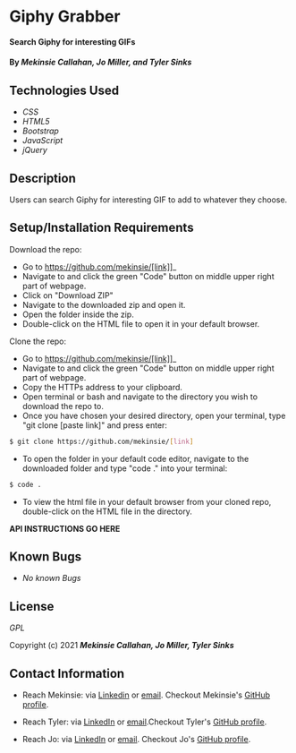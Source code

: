 # Giphy Grabber

#### Search Giphy for interesting GIFs

#### By _**Mekinsie Callahan, Jo Miller, and Tyler Sinks**_

## Technologies Used

* _CSS_
* _HTML5_
* _Bootstrap_
* _JavaScript_
* _jQuery_

## Description
Users can search Giphy for interesting GIF to add to whatever they choose.

## Setup/Installation Requirements

Download the repo:
* Go to https://github.com/mekinsie/[link]]_
* Navigate to and click the green "Code" button on middle upper right part of webpage.
* Click on "Download ZIP"
* Navigate to the downloaded zip and open it.
* Open the folder inside the zip.
* Double-click on the HTML file to open it in your default browser.

Clone the repo:
* Go to https://github.com/mekinsie/[link]]_
* Navigate to and click the green "Code" button on middle upper right part of webpage.
* Copy the HTTPs address to your clipboard.
* Open terminal or bash and navigate to the directory you wish to download the repo to.
* Once you have chosen your desired directory, open your terminal, type "git clone [paste link]" and press enter:
```bash 
$ git clone https://github.com/mekinsie/[link]
```
* To open the folder in your default code editor, navigate to the downloaded folder and type "code ." into your terminal:
``` bash
$ code .
```
* To view the html file in your default browser from your cloned repo, double-click on the HTML file in the directory.

**API INSTRUCTIONS GO HERE**
## Known Bugs

* _No known Bugs_

## License
_GPL_

Copyright (c) 2021 **_Mekinsie Callahan, Jo Miller, Tyler Sinks_**

## Contact Information
* Reach Mekinsie: via <a href="https://www.linkedin.com/in/mekinsie/" target="_blank">Linkedin</a> or <a href="mailto:mekinsie.aja@gmail.com" target="_blank">email</a>. Checkout Mekinsie's <a href="https://github.com/mekinsie" target="_blank">GitHub profile</a>.</li>

* Reach Tyler: via <a href="https://www.linkedin.com/in/tyler-sinks-93438137/" target="_blank">LinkedIn</a> or <a href="mailto:tyler.sinksa@gmail.com" target="_blank">email</a>.Checkout Tyler's <a href="https://github.com/sinkstyt" target="_blank">GitHub profile</a>.</li> 

* Reach Jo: via <a href="https://www.linkedin.com/in/jomillerde/" target="_blank">LinkedIn</a> or <a href="mailto:joannadawnmiller@gmail.com" target="_blank">email</a>. Checkout Jo's <a href="https://github.com/joanna-miller" target="_blank">GitHub profile</a>.</li> 
